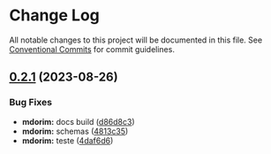# Change Log

All notable changes to this project will be documented in this file.
See [Conventional Commits](https://conventionalcommits.org) for commit guidelines.

## [0.2.1](https://github.com/hgodinho/elucidario/compare/@elucidario/pkg-mdorim@0.2.0...@elucidario/pkg-mdorim@0.2.1) (2023-08-26)


### Bug Fixes

* **mdorim:** docs build ([d86d8c3](https://github.com/hgodinho/elucidario/commit/d86d8c36a8573bcd6df2093e9b13d212e1167870))
* **mdorim:** schemas ([4813c35](https://github.com/hgodinho/elucidario/commit/4813c35ea6f069b42510c1f5455d81b4e3d372bb))
* **mdorim:** teste ([4daf6d6](https://github.com/hgodinho/elucidario/commit/4daf6d686e625e4196ddb4f3f169b5ae49c02774))
